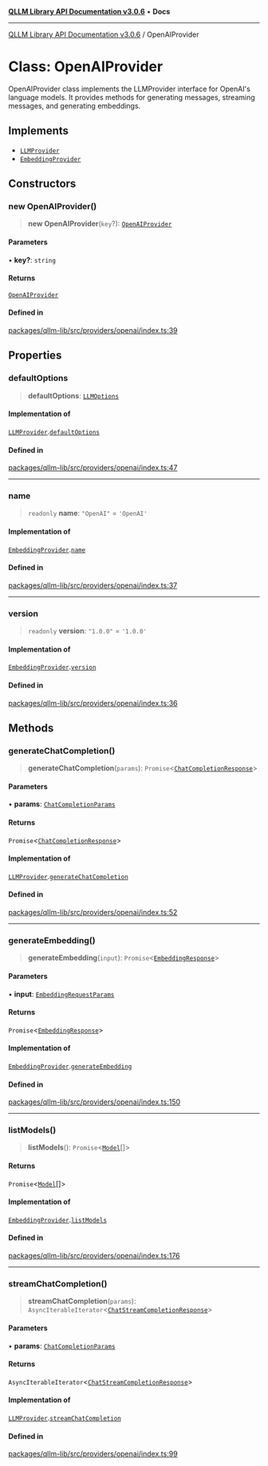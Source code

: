 [**QLLM Library API Documentation v3.0.6**](../README.md) • **Docs**

---

[QLLM Library API Documentation v3.0.6](../globals.md) / OpenAIProvider

# Class: OpenAIProvider

OpenAIProvider class implements the LLMProvider interface for OpenAI's language models.
It provides methods for generating messages, streaming messages, and generating embeddings.

## Implements

- [`LLMProvider`](../interfaces/LLMProvider.md)
- [`EmbeddingProvider`](../interfaces/EmbeddingProvider.md)

## Constructors

### new OpenAIProvider()

> **new OpenAIProvider**(`key`?): [`OpenAIProvider`](OpenAIProvider.md)

#### Parameters

• **key?**: `string`

#### Returns

[`OpenAIProvider`](OpenAIProvider.md)

#### Defined in

[packages/qllm-lib/src/providers/openai/index.ts:39](https://github.com/quantalogic/qllm/blob/b15a3aa4af263bce36ea091a0f29bf1255b95497/packages/qllm-lib/src/providers/openai/index.ts#L39)

## Properties

### defaultOptions

> **defaultOptions**: [`LLMOptions`](../interfaces/LLMOptions.md)

#### Implementation of

[`LLMProvider`](../interfaces/LLMProvider.md).[`defaultOptions`](../interfaces/LLMProvider.md#defaultoptions)

#### Defined in

[packages/qllm-lib/src/providers/openai/index.ts:47](https://github.com/quantalogic/qllm/blob/b15a3aa4af263bce36ea091a0f29bf1255b95497/packages/qllm-lib/src/providers/openai/index.ts#L47)

---

### name

> `readonly` **name**: `"OpenAI"` = `'OpenAI'`

#### Implementation of

[`EmbeddingProvider`](../interfaces/EmbeddingProvider.md).[`name`](../interfaces/EmbeddingProvider.md#name)

#### Defined in

[packages/qllm-lib/src/providers/openai/index.ts:37](https://github.com/quantalogic/qllm/blob/b15a3aa4af263bce36ea091a0f29bf1255b95497/packages/qllm-lib/src/providers/openai/index.ts#L37)

---

### version

> `readonly` **version**: `"1.0.0"` = `'1.0.0'`

#### Implementation of

[`EmbeddingProvider`](../interfaces/EmbeddingProvider.md).[`version`](../interfaces/EmbeddingProvider.md#version)

#### Defined in

[packages/qllm-lib/src/providers/openai/index.ts:36](https://github.com/quantalogic/qllm/blob/b15a3aa4af263bce36ea091a0f29bf1255b95497/packages/qllm-lib/src/providers/openai/index.ts#L36)

## Methods

### generateChatCompletion()

> **generateChatCompletion**(`params`): `Promise`\<[`ChatCompletionResponse`](../type-aliases/ChatCompletionResponse.md)\>

#### Parameters

• **params**: [`ChatCompletionParams`](../type-aliases/ChatCompletionParams.md)

#### Returns

`Promise`\<[`ChatCompletionResponse`](../type-aliases/ChatCompletionResponse.md)\>

#### Implementation of

[`LLMProvider`](../interfaces/LLMProvider.md).[`generateChatCompletion`](../interfaces/LLMProvider.md#generatechatcompletion)

#### Defined in

[packages/qllm-lib/src/providers/openai/index.ts:52](https://github.com/quantalogic/qllm/blob/b15a3aa4af263bce36ea091a0f29bf1255b95497/packages/qllm-lib/src/providers/openai/index.ts#L52)

---

### generateEmbedding()

> **generateEmbedding**(`input`): `Promise`\<[`EmbeddingResponse`](../type-aliases/EmbeddingResponse.md)\>

#### Parameters

• **input**: [`EmbeddingRequestParams`](../type-aliases/EmbeddingRequestParams.md)

#### Returns

`Promise`\<[`EmbeddingResponse`](../type-aliases/EmbeddingResponse.md)\>

#### Implementation of

[`EmbeddingProvider`](../interfaces/EmbeddingProvider.md).[`generateEmbedding`](../interfaces/EmbeddingProvider.md#generateembedding)

#### Defined in

[packages/qllm-lib/src/providers/openai/index.ts:150](https://github.com/quantalogic/qllm/blob/b15a3aa4af263bce36ea091a0f29bf1255b95497/packages/qllm-lib/src/providers/openai/index.ts#L150)

---

### listModels()

> **listModels**(): `Promise`\<[`Model`](../type-aliases/Model.md)[]\>

#### Returns

`Promise`\<[`Model`](../type-aliases/Model.md)[]\>

#### Implementation of

[`EmbeddingProvider`](../interfaces/EmbeddingProvider.md).[`listModels`](../interfaces/EmbeddingProvider.md#listmodels)

#### Defined in

[packages/qllm-lib/src/providers/openai/index.ts:176](https://github.com/quantalogic/qllm/blob/b15a3aa4af263bce36ea091a0f29bf1255b95497/packages/qllm-lib/src/providers/openai/index.ts#L176)

---

### streamChatCompletion()

> **streamChatCompletion**(`params`): `AsyncIterableIterator`\<[`ChatStreamCompletionResponse`](../type-aliases/ChatStreamCompletionResponse.md)\>

#### Parameters

• **params**: [`ChatCompletionParams`](../type-aliases/ChatCompletionParams.md)

#### Returns

`AsyncIterableIterator`\<[`ChatStreamCompletionResponse`](../type-aliases/ChatStreamCompletionResponse.md)\>

#### Implementation of

[`LLMProvider`](../interfaces/LLMProvider.md).[`streamChatCompletion`](../interfaces/LLMProvider.md#streamchatcompletion)

#### Defined in

[packages/qllm-lib/src/providers/openai/index.ts:99](https://github.com/quantalogic/qllm/blob/b15a3aa4af263bce36ea091a0f29bf1255b95497/packages/qllm-lib/src/providers/openai/index.ts#L99)
